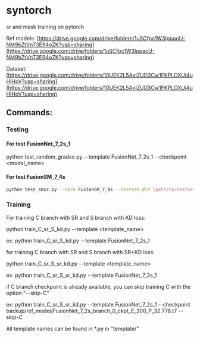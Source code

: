 # syntorch
 sr and mask training on pytorch
 
Ref models:
[https://drive.google.com/drive/folders/1uSCfpc1W3IppaoU-NM9bZtVnT3E94oZK?usp=sharing](https://drive.google.com/drive/folders/1uSCfpc1W3IppaoU-NM9bZtVnT3E94oZK?usp=sharing)

Dataset:
[https://drive.google.com/drive/folders/10UEK2L5AxIZUD3Cw1FKPLOXUi4uHIHoV?usp=sharing](https://drive.google.com/drive/folders/10UEK2L5AxIZUD3Cw1FKPLOXUi4uHIHoV?usp=sharing)

## Commands:

### Testing
#### For test FusionNet_7_2s_1
python test_random_gradso.py --template FusionNet_7_2s_1 --checkpoint <model_name>

#### For test FusionSM_7_4s
```bash
python test_smsr.py --core FusionSM_7_4s --testset_dir [path/to/testset]
```

### Training
For training C branch with SR and S branch with KD loss:

python train_C_sr_S_kd.py --template <template_name>

ex: python train_C_sr_S_kd.py --template FusionNet_7_2s_1

for training C branch with SR and S branch with SR+KD loss:

python train_C_sr_S_sr_kd.py --template <template_name>

ex: python train_C_sr_S_sr_kd.py --template FusionNet_7_2s_1

if C branch checkpoint is already available, you can skip training C with the option "--skip-C"

ex: python train_C_sr_S_sr_kd.py --template FusionNet_7_2s_1 --checkpoint backup/ref_model/FusionNet_7_2s_branch_0_ckpt_E_300_P_32.778.t7 --skip-C

All template names can be found in *.py in "template/"
